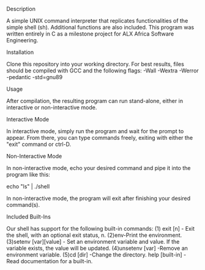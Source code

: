 Description

A simple UNIX command interpreter that replicates functionalities of the simple shell (sh). Additional functions are also included. This program was written entirely in C as a milestone project for ALX Africa Software Engineering.

Installation

Clone this repository into your working directory. For best results, files should be compiled with GCC and the following flags: -Wall -Wextra -Werror -pedantic -std=gnu89

Usage

After compilation, the resulting program can run stand-alone, either in interactive or non-interactive mode.

Interactive Mode

In interactive mode, simply run the program and wait for the prompt to appear. From there, you can type commands freely, exiting with either the "exit" command or ctrl-D.

Non-Interactive Mode

In non-interactive mode, echo your desired command and pipe it into the program like this:

echo "ls" | ./shell

In non-interactive mode, the program will exit after finishing your desired command(s).

Included Built-Ins

Our shell has support for the following built-in commands:
(1) exit [n] - Exit the shell, with an optional exit status, n.
(2)env-Print the environment.
(3)setenv [var][value] - Set an environment variable and value. If the variable exists, the value will be updated.
(4)unsetenv [var] -Remove an environment variable.
(5)cd [dir] -Change the directory.
help [built-in] - Read documentation for a built-in.

